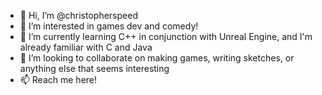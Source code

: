 - 👋 Hi, I’m @christopherspeed
- 👀 I’m interested in games dev and comedy!
- 🌱 I’m currently learning C++ in conjunction with Unreal Engine, and I'm already familiar with C and Java
- 💞️ I’m looking to collaborate on making games, writing sketches, or anything else that seems interesting
- 📫 Reach me here!

<!---
christopherspeed/christopherspeed is a ✨ special ✨ repository because its `README.md` (this file) appears on your GitHub profile.
You can click the Preview link to take a look at your changes.
--->
